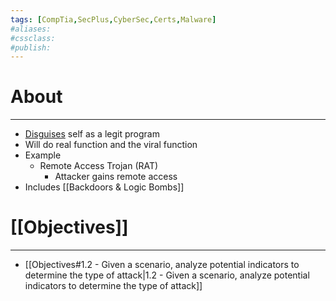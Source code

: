 ```yaml
---
tags: [CompTia,SecPlus,CyberSec,Certs,Malware]
#aliases:
#cssclass:
#publish:
---
```


# About
---
- <u>Disguises</u> self as a legit program
- Will do real function and the viral function
- Example
	- Remote Access Trojan (RAT)
		- Attacker gains remote access
- Includes [[Backdoors & Logic Bombs]]

# [[Objectives]]
---
-  [[Objectives#1.2 - Given a scenario, analyze potential indicators to determine the type of attack|1.2 - Given a scenario, analyze potential indicators to determine the type of attack]]
